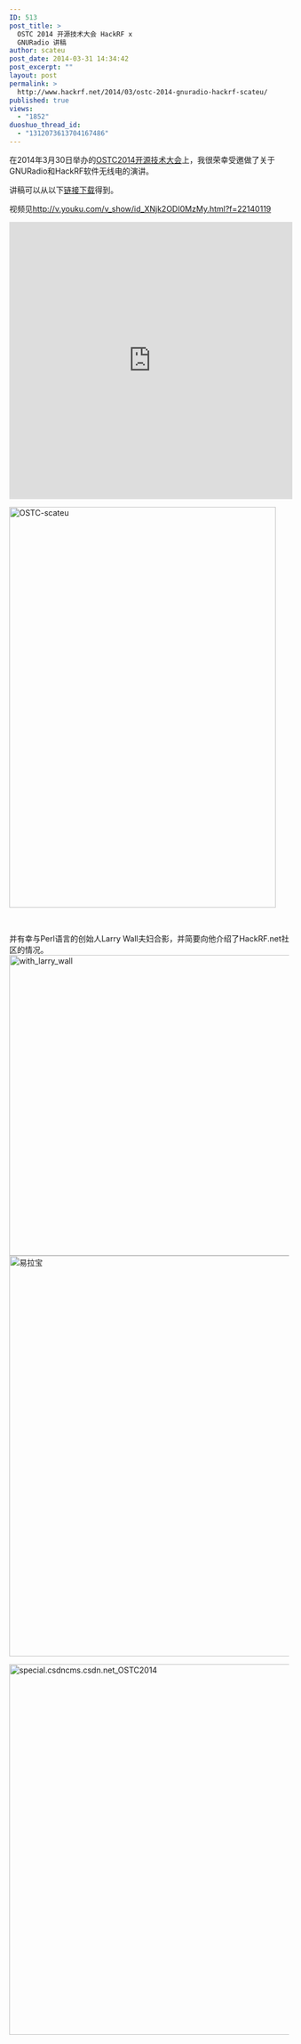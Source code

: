 ```yaml
---
ID: 513
post_title: >
  OSTC 2014 开源技术大会 HackRF x
  GNURadio 讲稿
author: scateu
post_date: 2014-03-31 14:34:42
post_excerpt: ""
layout: post
permalink: >
  http://www.hackrf.net/2014/03/ostc-2014-gnuradio-hackrf-scateu/
published: true
views:
  - "1852"
duoshuo_thread_id:
  - "1312073613704167486"
---
```

在2014年3月30日举办的<a href="http://special.csdncms.csdn.net/OSTC2014/">OSTC2014开源技术大会</a>上，我很荣幸受邀做了关于GNURadio和HackRF软件无线电的演讲。

讲稿可以从以下<a href="http://pan.baidu.com/s/1pJsbFgn">链接下载</a>得到。

视频见<a href="http://v.youku.com/v_show/id_XNjk2ODI0MzMy.html?f=22140119">http://v.youku.com/v_show/id_XNjk2ODI0MzMy.html?f=22140119</a>

<iframe width="510" height="498" src="http://player.youku.com/embed/XNjk2ODI0MzMy" frameborder="0" allowfullscreen="allowfullscreen"></iframe>

<script class="speakerdeck-embed" src="//speakerdeck.com/assets/embed.js" async="" data-id="6beb73e09acc0131dca20e917132b1d3" data-ratio="1.33333333333333"></script>

<a href="http://www.hackrf.net/wp-content/uploads/2014/03/scateu.jpg"><img class="alignnone size-full wp-image-514" src="http://www.hackrf.net/wp-content/uploads/2014/03/scateu.jpg" alt="OSTC-scateu" width="480" height="720" /></a>

&nbsp;

并有幸与Perl语言的创始人Larry Wall夫妇合影，并简要向他介绍了HackRF.net社区的情况。<a href="http://www.hackrf.net/wp-content/uploads/2014/03/with_larry_wall.jpg"><img class="alignnone size-full wp-image-515" src="http://www.hackrf.net/wp-content/uploads/2014/03/with_larry_wall.jpg" alt="with_larry_wall" width="720" height="540" /></a> <a href="http://www.hackrf.net/wp-content/uploads/2014/03/易拉宝.jpg"><img class="alignnone size-full wp-image-516" src="http://www.hackrf.net/wp-content/uploads/2014/03/易拉宝.jpg" alt="易拉宝" width="540" height="720" /></a>

<a href="http://www.hackrf.net/wp-content/uploads/2014/03/special.csdncms.csdn_.net_OSTC2014.jpg"><img class="alignnone size-full wp-image-517" src="http://www.hackrf.net/wp-content/uploads/2014/03/special.csdncms.csdn_.net_OSTC2014.jpg" alt="special.csdncms.csdn.net_OSTC2014" width="938" height="666" /></a>

&nbsp;